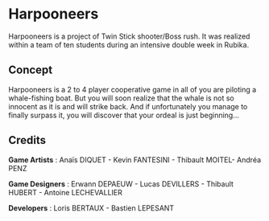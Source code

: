 # Harpooneers

Harpooneers is a project of Twin Stick shooter/Boss rush. It was realized within a team of ten students during an intensive double week in Rubika.

## Concept
Harpooneers is a 2 to 4 player cooperative game in all of you are piloting a whale-fishing boat. But you will soon realize that the whale is not so innocent as it is and will strike back. And if unfortunately you manage to finally surpass it, you will discover that your ordeal is just beginning...

## Credits
**Game Artists** :  Anaïs DIQUET - Kevin FANTESINI - Thibault MOITEL- Andréa PENZ

**Game Designers** : Erwann DEPAEUW - Lucas DEVILLERS - Thibault HUBERT - Antoine LECHEVALLIER

**Developers** : Loris BERTAUX - Bastien LEPESANT
